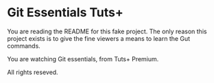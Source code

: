 # Git Essentials Tuts+

You are reading the README for this fake project.
The only reason this project exists is to give 
the fine viewers a means to learn the Gut
commands.

You are watching Git essentials, from Tuts+ Premium.

All rights reseved.
